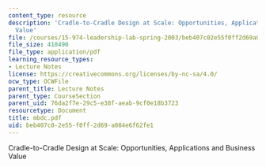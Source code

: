 ```yaml
---
content_type: resource
description: 'Cradle-to-Cradle Design at Scale: Opportunities, Applications and Business
  Value'
file: /courses/15-974-leadership-lab-spring-2003/beb407c02e55f0ff2d69a084e6f62fe1_mbdc.pdf
file_size: 410490
file_type: application/pdf
learning_resource_types:
- Lecture Notes
license: https://creativecommons.org/licenses/by-nc-sa/4.0/
ocw_type: OCWFile
parent_title: Lecture Notes
parent_type: CourseSection
parent_uid: 76da2f7e-29c5-e38f-aeab-9cf0e18b3723
resourcetype: Document
title: mbdc.pdf
uid: beb407c0-2e55-f0ff-2d69-a084e6f62fe1
---
```

Cradle-to-Cradle Design at Scale: Opportunities, Applications and Business Value
